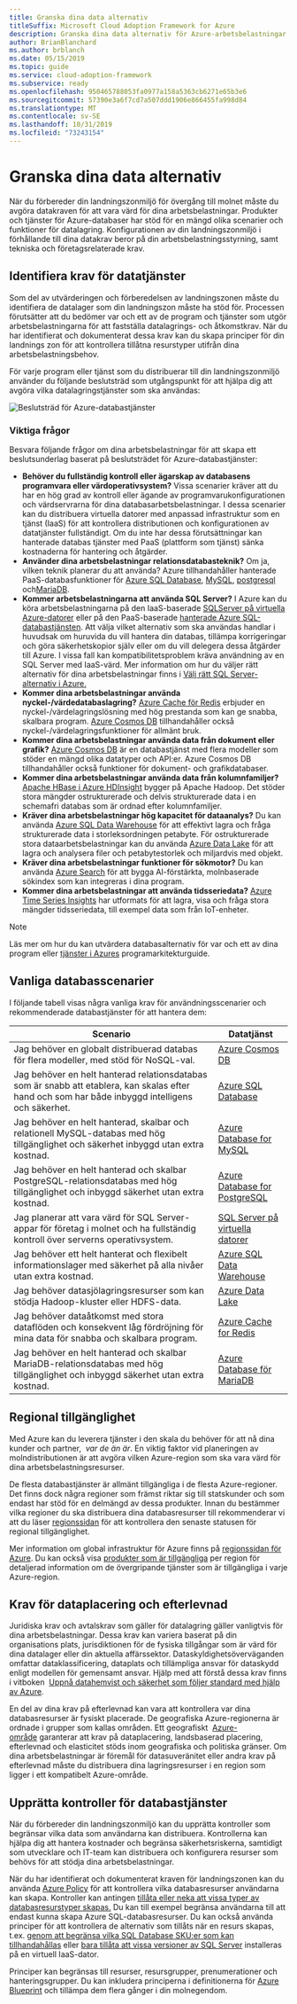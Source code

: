```yaml
---
title: Granska dina data alternativ
titleSuffix: Microsoft Cloud Adoption Framework for Azure
description: Granska dina data alternativ för Azure-arbetsbelastningar.
author: BrianBlanchard
ms.author: brblanch
ms.date: 05/15/2019
ms.topic: guide
ms.service: cloud-adoption-framework
ms.subservice: ready
ms.openlocfilehash: 950465788053fa0977a158a5363cb6271e65b3e6
ms.sourcegitcommit: 57390e3a6f7cd7a507ddd1906e866455fa998d84
ms.translationtype: MT
ms.contentlocale: sv-SE
ms.lasthandoff: 10/31/2019
ms.locfileid: "73243154"
---
```

# <a name="review-your-data-options"></a>Granska dina data alternativ

När du förbereder din landningszonmiljö för övergång till molnet måste du avgöra datakraven för att vara värd för dina arbetsbelastningar. Produkter och tjänster för Azure-databaser har stöd för en mängd olika scenarier och funktioner för datalagring. Konfigurationen av din landningszonmiljö i förhållande till dina datakrav beror på din arbetsbelastningsstyrning, samt tekniska och företagsrelaterade krav.

## <a name="identify-data-services-requirements"></a>Identifiera krav för datatjänster

Som del av utvärderingen och förberedelsen av landningszonen måste du identifiera de datalager som din landningszon måste ha stöd för. Processen förutsätter att du bedömer var och ett av de program och tjänster som utgör arbetsbelastningarna för att fastställa datalagrings- och åtkomstkrav. När du har identifierat och dokumenterat dessa krav kan du skapa principer för din landnings zon för att kontrollera tillåtna resurstyper utifrån dina arbetsbelastningsbehov.

För varje program eller tjänst som du distribuerar till din landningszonmiljö använder du följande beslutsträd som utgångspunkt för att hjälpa dig att avgöra vilka datalagringstjänster som ska användas:

![Beslutsträd för Azure-databastjänster](../../_images/ready/data-decision-tree.png)

### <a name="key-questions"></a>Viktiga frågor

Besvara följande frågor om dina arbetsbelastningar för att skapa ett beslutsunderlag baserat på beslutsträdet för Azure-databastjänster:

- **Behöver du fullständig kontroll eller ägarskap av databasens programvara eller värdoperativsystem?** Vissa scenarier kräver att du har en hög grad av kontroll eller ägande av programvarukonfigurationen och värdservrarna för dina databasarbetsbelastningar. I dessa scenarier kan du distribuera virtuella datorer med anpassad infrastruktur som en tjänst (IaaS) för att kontrollera distributionen och konfigurationen av datatjänster fullständigt. Om du inte har dessa förutsättningar kan hanterade databas tjänster med PaaS (plattform som tjänst) sänka kostnaderna för hantering och åtgärder.
- **Använder dina arbetsbelastningar relationsdatabasteknik?** Om ja, vilken teknik planerar du att använda? Azure tillhandahåller hanterade PaaS-databasfunktioner för [Azure SQL Database](https://docs.microsoft.com/azure/sql-database/sql-database-technical-overview), [MySQL](https://docs.microsoft.com/azure/mysql/overview), [postgresql](https://docs.microsoft.com/azure/postgresql/overview) och[MariaDB](https://docs.microsoft.com/azure/mariadb/overview).
- **Kommer arbetsbelastningarna att använda SQL Server?** I Azure kan du köra arbetsbelastningarna på den IaaS-baserade [SQLServer på virtuella Azure-datorer](https://azure.microsoft.com/services/virtual-machines/sql-server) eller på den PaaS-baserade [ hanterade Azure SQL-databastjänsten](https://docs.microsoft.com/azure/sql-database/sql-database-technical-overview). Att välja vilket alternativ som ska användas handlar i huvudsak om huruvida du vill hantera din databas, tillämpa korrigeringar och göra säkerhetskopior själv eller om du vill delegera dessa åtgärder till Azure. I vissa fall kan kompatibilitetsproblem kräva användning av en SQL Server med IaaS-värd. Mer information om hur du väljer rätt alternativ för dina arbetsbelastningar finns i [Välj rätt SQL Server-alternativ i Azure.](https://docs.microsoft.com/azure/sql-database/sql-database-paas-vs-sql-server-iaas)
- **Kommer dina arbetsbelastningar använda nyckel-/värdedatabaslagring?** [Azure Cache för Redis](https://docs.microsoft.com/azure/azure-cache-for-redis/cache-overview) erbjuder en nyckel-/värdelagringslösning med hög prestanda som kan ge snabba, skalbara program. [Azure Cosmos DB](https://docs.microsoft.com/azure/cosmos-db/introduction) tillhandahåller också nyckel-/värdelagringsfunktioner för allmänt bruk.
- **Kommer dina arbetsbelastningar använda data från dokument eller grafik?** [Azure Cosmos DB](https://docs.microsoft.com/azure/cosmos-db/introduction) är en databastjänst med flera modeller som stöder en mängd olika datatyper och API:er. Azure Cosmos DB tillhandahåller också funktioner för dokument- och grafikdatabaser.
- **Kommer dina arbetsbelastningar använda data från kolumnfamiljer?** [Apache HBase i Azure HDInsight](https://docs.microsoft.com/azure/hdinsight/hbase/apache-hbase-overview) bygger på Apache Hadoop. Det stöder stora mängder ostrukturerade och delvis strukturerade data i en schemafri databas som är ordnad efter kolumnfamiljer.
- **Kräver dina arbetsbelastningar hög kapacitet för dataanalys?** Du kan använda [Azure SQL Data Warehouse](https://docs.microsoft.com/azure/sql-data-warehouse/sql-data-warehouse-overview-what-is) för att effektivt lagra och fråga strukturerade data i storleksordningen petabyte. För ostrukturerade stora dataarbetsbelastningar kan du använda [Azure Data Lake](https://azure.microsoft.com/solutions/data-lake) för att lagra och analysera filer och petabytestorlek och miljardvis med objekt.
- **Kräver dina arbetsbelastningar funktioner för sökmotor?** Du kan använda [Azure Search](https://docs.microsoft.com/azure/search/search-what-is-azure-search) för att bygga AI-förstärkta, molnbaserade sökindex som kan integreras i dina program.
- **Kommer dina arbetsbelastningar att använda tidsseriedata?** [Azure Time Series Insights](https://docs.microsoft.com/azure/time-series-insights/time-series-insights-overview) har utformats för att lagra, visa och fråga stora mängder tidsseriedata, till exempel data som från IoT-enheter.

> [!NOTE]
> Läs mer om hur du kan utvärdera databasalternativ för var och ett av dina program eller [tjänster i Azures](https://docs.microsoft.com/azure/architecture/guide/technology-choices/data-store-comparison) programarkitekturguide.

## <a name="common-database-scenarios"></a>Vanliga databasscenarier

I följande tabell visas några vanliga krav för användningsscenarier och rekommenderade databastjänster för att hantera dem:

| **Scenario** | **Datatjänst** |
|-----|-----|
| Jag behöver en globalt distribuerad databas för flera modeller, med stöd för NoSQL-val. | [Azure Cosmos DB](https://docs.microsoft.com/azure/cosmos-db/introduction) |
| Jag behöver en helt hanterad relationsdatabas som är snabb att etablera, kan skalas efter hand och som har både inbyggd intelligens och säkerhet. | [Azure SQL Database](https://docs.microsoft.com/azure/sql-database/sql-database-technical-overview) |
| Jag behöver en helt hanterad, skalbar och relationell MySQL-databas med hög tillgänglighet och säkerhet inbyggd utan extra kostnad. | [Azure Database for MySQL](https://docs.microsoft.com/azure/mysql/overview) |
| Jag behöver en helt hanterad och skalbar PostgreSQL-relationsdatabas med hög tillgänglighet och inbyggd säkerhet utan extra kostnad. | [Azure Database for PostgreSQL](https://docs.microsoft.com/azure/postgresql/overview) |
| Jag planerar att vara värd för SQL Server-appar för företag i molnet och ha fullständig kontroll över serverns operativsystem. | [SQL Server på virtuella datorer](https://docs.microsoft.com/azure/virtual-machines/windows/sql/virtual-machines-windows-sql-server-iaas-overview) |
| Jag behöver ett helt hanterat och flexibelt informationslager med säkerhet på alla nivåer utan extra kostnad. | [Azure SQL Data Warehouse](https://docs.microsoft.com/azure/sql-data-warehouse/sql-data-warehouse-overview-what-is) |
| Jag behöver datasjölagringsresurser som kan stödja Hadoop-kluster eller HDFS-data. | [Azure Data Lake](https://azure.microsoft.com/solutions/data-lake) |
| Jag behöver dataåtkomst med stora dataflöden och konsekvent låg fördröjning för mina data för snabba och skalbara program. | [Azure Cache for Redis](https://docs.microsoft.com/azure/azure-cache-for-redis/cache-overview) |
| Jag behöver en helt hanterad och skalbar MariaDB-relationsdatabas med hög tillgänglighet och inbyggd säkerhet utan extra kostnad. | [Azure Database för MariaDB](https://docs.microsoft.com/azure/mariadb/overview) |

## <a name="regional-availability"></a>Regional tillgänglighet

Med Azure kan du leverera tjänster i den skala du behöver för att nå dina kunder och partner,  _var de än är_. En viktig faktor vid planeringen av molndistributionen är att avgöra vilken Azure-region som ska vara värd för dina arbetsbelastningsresurser.

De flesta databastjänster är allmänt tillgängliga i de flesta Azure-regioner. Det finns dock några regioner som främst riktar sig till statskunder och som endast har stöd för en delmängd av dessa produkter. Innan du bestämmer vilka regioner du ska distribuera dina databasresurser till rekommenderar vi att du läser [regionssidan](https://azure.microsoft.com/global-infrastructure/services/?regions=all&products=data-factory,sql-server-stretch-database,redis-cache,database-migration,sql-data-warehouse,postgresql,mariadb,cosmos-db,mysql,sql-database) för att kontrollera den senaste statusen för regional tillgänglighet.

Mer information om global infrastruktur för Azure finns på [regionssidan för Azure](https://azure.microsoft.com/global-infrastructure/regions). Du kan också visa [produkter som är tillgängliga](https://azure.microsoft.com/global-infrastructure/services/?regions=all&products=all) per region för detaljerad information om de övergripande tjänster som är tillgängliga i varje Azure-region.

## <a name="data-residency-and-compliance-requirements"></a>Krav för dataplacering och efterlevnad

Juridiska krav och avtalskrav som gäller för datalagring gäller vanligtvis för dina arbetsbelastningar. Dessa krav kan variera baserat på din organisations plats, jurisdiktionen för de fysiska tillgångar som är värd för dina datalager eller din aktuella affärssektor. Dataskyldighetsöverväganden omfattar dataklassificering, dataplats och tillämpliga ansvar för dataskydd enligt modellen för gemensamt ansvar. Hjälp med att förstå dessa krav finns i vitboken  [Uppnå datahemvist och säkerhet som följer standard med hjälp av Azure](https://azure.microsoft.com/resources/achieving-compliant-data-residency-and-security-with-azure).

En del av dina krav på efterlevnad kan vara att kontrollera var dina databasresurser är fysiskt placerade. De geografiska Azure-regionerna är ordnade i grupper som kallas områden. Ett geografiskt  [Azure-område](https://azure.microsoft.com/global-infrastructure/geographies) garanterar att krav på dataplacering, landsbaserad placering, efterlevnad och elasticitet stöds inom geografiska och politiska gränser. Om dina arbetsbelastningar är föremål för datasuveränitet eller andra krav på efterlevnad måste du distribuera dina lagringsresurser i en region som ligger i ett kompatibelt Azure-område.

## <a name="establish-controls-for-database-services"></a>Upprätta kontroller för databastjänster

När du förbereder din landningszonmiljö kan du upprätta kontroller som begränsar vilka data som användarna kan distribuera. Kontrollerna kan hjälpa dig att hantera kostnader och begränsa säkerhetsriskerna, samtidigt som utvecklare och IT-team kan distribuera och konfigurera resurser som behövs för att stödja dina arbetsbelastningar.

När du har identifierat och dokumenterat kraven för landningszonen kan du använda [Azure Policy](https://docs.microsoft.com/azure/governance/policy/overview) för att kontrollera vilka databasresurser användarna kan skapa. Kontroller kan antingen [tillåta eller neka att vissa typer av databasresurstyper skapas.](https://docs.microsoft.com/azure/governance/policy/samples/allowed-resource-types) Du kan till exempel begränsa användarna till att endast kunna skapa Azure SQL-databasresurser. Du kan också använda principer för att kontrollera de alternativ som tillåts när en resurs skapas, t.ex. [genom att begränsa vilka SQL Database SKU:er som kan tillhandahållas](https://docs.microsoft.com/azure/governance/policy/samples/allowed-sql-db-skus) eller [bara tillåta att vissa versioner av SQL Server](https://docs.microsoft.com/azure/governance/policy/samples/require-sql-12) installeras på en virtuell IaaS-dator.

Principer kan begränsas till resurser, resursgrupper, prenumerationer och hanteringsgrupper. Du kan inkludera principerna i definitionerna för [Azure Blueprint](https://docs.microsoft.com/azure/governance/blueprints/overview) och tillämpa dem flera gånger i din molnegendom.
